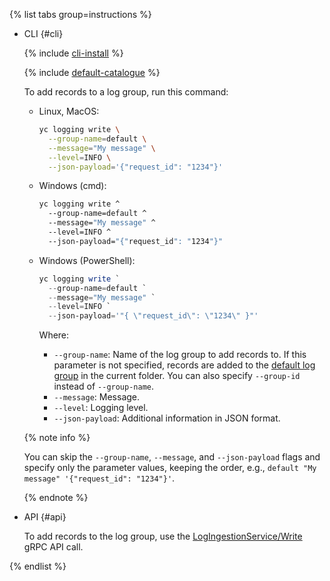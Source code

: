 {% list tabs group=instructions %}

- CLI {#cli}

    {% include [cli-install](../cli-install.md) %}

    {% include [default-catalogue](../default-catalogue.md) %}

    To add records to a log group, run this command:

    
    * Linux, MacOS:
        ```bash
        yc logging write \
          --group-name=default \
          --message="My message" \
          --level=INFO \
          --json-payload='{"request_id": "1234"}'
        ```
    * Windows (cmd):
        ```cmd
        yc logging write ^
          --group-name=default ^
          --message="My message" ^
          --level=INFO ^
          --json-payload="{"request_id": "1234"}"
        ```
    * Windows (PowerShell):
        ```powershell
        yc logging write `
          --group-name=default `
          --message="My message" `
          --level=INFO `
          --json-payload='"{ \"request_id\": \"1234\" }"'
        ```


        Where:

        * `--group-name`: Name of the log group to add records to. If this parameter is not specified, records are added to the [default log group](../../logging/concepts/log-group.md) in the current folder. You can also specify `--group-id` instead of `--group-name`. 
        * `--message`: Message.
        * `--level`: Logging level.
        * `--json-payload`: Additional information in JSON format.

   {% note info %}

   You can skip the `--group-name`, `--message`, and `--json-payload` flags and specify only the parameter values, keeping the order, e.g., `default "My message" '{"request_id": "1234"}'`.

   {% endnote %}

- API {#api}

  To add records to the log group, use the [LogIngestionService/Write](../../logging/api-ref/grpc/log_ingestion_service.md#Write) gRPC API call.

{% endlist %}